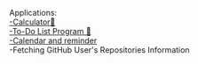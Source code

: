 Applications:
<br>[-Calculator🧮](https://github.com/LyudmilLilov/Applications/tree/main/Calculator)
<br>[-To-Do List Program 📝](https://github.com/LyudmilLilov/Applications/tree/main/To-Do%20List%20Program)
<br>[-Calendar and reminder](https://github.com/LyudmilLilov/Applications/tree/main/Calendar%20and%20reminder)
<br>-Fetching GitHub User's Repositories Information

